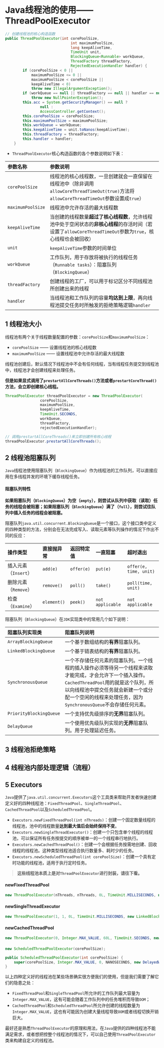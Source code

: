 # Java线程池的使用——ThreadPoolExecutor

```java
// 创建线程池的核心构造函数
public ThreadPoolExecutor(int corePoolSize,
                              int maximumPoolSize,
                              long keepAliveTime,
                              TimeUnit unit,
                              BlockingQueue<Runnable> workQueue,
                              ThreadFactory threadFactory,
                              RejectedExecutionHandler handler) {
        if (corePoolSize < 0 ||
            maximumPoolSize <= 0 ||
            maximumPoolSize < corePoolSize ||
            keepAliveTime < 0)
            throw new IllegalArgumentException();
        if (workQueue == null || threadFactory == null || handler == null)
            throw new NullPointerException();
        this.acc = System.getSecurityManager() == null ?
                null :
                AccessController.getContext();
        this.corePoolSize = corePoolSize;
        this.maximumPoolSize = maximumPoolSize;
        this.workQueue = workQueue;
        this.keepAliveTime = unit.toNanos(keepAliveTime);
        this.threadFactory = threadFactory;
        this.handler = handler;
    }
```

- `ThreadPoolExecutor`核心构造函数的各个参数说明如下表：

|参数名称|参数说明|
|:---|:---|
|`corePoolSize`|线程池的核心线程数，一旦创建就会一直保留在线程池中（除非调用`allowCoreThreadTimeOut(true)`方法将`allowCoreThreadTimeOut`参数设置成`true`）|
|`maximumPoolSize`|线程池中允许存活的最大线程数|
|`keepAliveTime`|当创建的线程数量**超过了核心线程数**，允许线程池中处于空闲状态的**非核心线程**的存活时间（若设置了`allowCoreThreadTimeOut`参数为`true`，核心线程也会被回收）|
|`unit`|`keepAliveTime`参数的时间单位|
|`workQueue`|工作队列，用于存放将被执行的线程任务（`Runnable tasks`）：阻塞队列（`BlockingQueue`）|
|`threadFactory`|创建线程的工厂，可以用于标记区分不同线程池所创建出来的线程|
|`handler`|当线程池和工作队列的容量**均达到上限**，再向线程池提交任务时所触发的拒绝策略逻辑`handler`|

## 1 线程池大小
线程池有两个关于线程数量配置的参数：`corePoolSize`和`maximumPoolSize`：

- `corePoolSize` —— 设置线程池的核心线程数
- `maximumPoolSize` —— 设置线程池中允许存活的最大线程数

线程池创建后，默认情况下线程池中不会有任何线程，当有线程任务提交到线程池中，线程池才会创建线程来处理任务。

**但是如果显式调用了`prestartAllCoreThreads()`方法或者`prestartCoreThread()`方法，会立即创建核心线程。**

```java
ThreadPoolExecutor threadPoolExecutor = new ThreadPoolExecutor(
                corePoolSize,
                maximumPoolSize,
                keepAliveTime,
                TimeUnit.SECONDS,
                workQueue,
                threadFactory,
                rejectedExecutionHandler);

// 调用prestartAllCoreThreads()来立即创建所有核心线程
threadPoolExecutor.prestartAllCoreThreads();
```

## 2 线程池阻塞队列
`Java`线程池使用阻塞队列（`BlockingQueue`）作为线程池的工作队列，可以直接应用在多线程并发的环境下缓存线程任务。

#### 阻塞队列特性
**如果阻塞队列（`BlockingQueue`）为空（`empty`），则尝试从队列中获取（读取）任务的线程会被阻塞；如果阻塞队列（`BlockingQueue`）满了（`full`），则尝试往队列中插入任务的线程会被阻塞。**

阻塞队列`java.util.concurrent.BlockingQueue`是一个接口，这个接口类中定义的四种类型的方法，分别会在无法完成写入、读取元素等队列操作的情况下作出不同的反应：

|操作类型|直接抛异常|返回特定值|一直阻塞|超时退出|
|:---|:---|:---|:---|:---|
|插入元素（`Insert`）|`add(e)`|`offer(e)`|`put(e)`|`offer(e, time, unit)`|
|删除元素（`Remove`）|`remove()`|`poll()`|`take()`|`poll(time, unit)`|
|检查（`Examine`）|`element()`|`peek()`|`not applicable`|`not applicable`|


阻塞队列（`BlockingQueue`）在`JDK`实现类中的常用几个如下说明：

|阻塞队列实现类|阻塞队列说明|
|:---|:---|
|`ArrayBlockingQueue`|一个基于数组结构的**有界**阻塞队列。|
|`LinkedBlockingQueue`|一个基于链表结构的**有界**阻塞队列。|
|`SynchronousQueue`|一个不存储任何元素的阻塞队列。一个线程的插入操作必须等待另一个线程来读取才能完成，才会允许下一个插入操作。`CachedThreadPool`用的就是这个队列，所以向线程池中提交任务就会新建一个或分配一个空闲的线程来处理任务，因为`SynchronousQueue`不会存储任何元素。|
|`PriorityBlockingQueue`|一个支持优先级排序的**无界**阻塞队列。|
|`DelayQueue`|一个使用优先级队列实现的**无界**阻塞队列。用于处理延迟任务。|

## 3 线程池拒绝策略

## 4 线程池内部处理逻辑（流程）


## 5 Executors
`Java`提供了`java.util.concurrent.Executors`这个工具类来帮助开发者快速创建定义好的四种线程池：`FixedThreadPool`、`SingleThreadPool`、`CachedThreadPool`以及`ScheduledThreadPool`。

- `Executors.newFixedThreadPool(int nThreads)`：创建一个固定数量线程的线程池，池中的线程数量**达到最大值后会始终保持不变**。
- `Executors.newSingleThreadExecutor()`：创建一个只包含单个线程的线程池，可以保证所有任务按提交的顺序被单一的一个线程串行地执行。
- `Executors.newCachedThreadPool()`：创建一个会根据任务按需地创建、回收线程的线程池。这种类型线程池适合执行数量多、耗时少的任务。
- `Executors.newScheduledThreadPool(int corePoolSize)`：创建一个具有定时功能的线程池，适用于执行定时任务。

>**这些线程池本质上是对`ThreadPoolExecutor`进行封装，请往下看。**

#### newFixedThreadPool

```java
new ThreadPoolExecutor(nThreads, nThreads, 0L, TimeUnit.MILLISECONDS, new LinkedBlockingQueue<Runnable>());
```

#### newSingleThreadExecutor

```java
new ThreadPoolExecutor(1, 1, 0L, TimeUnit.MILLISECONDS, new LinkedBlockingQueue<Runnable>());
```

#### newCachedThreadPool

```java
new ThreadPoolExecutor(0, Integer.MAX_VALUE, 60L, TimeUnit.SECONDS, new SynchronousQueue<Runnable>());
```

#### 
```java
new ScheduledThreadPoolExecutor(corePoolSize);

public ScheduledThreadPoolExecutor(int corePoolSize) {
    super(corePoolSize, Integer.MAX_VALUE, 0, NANOSECONDS, new DelayedWorkQueue());
}
```

以上四种定义好的线程池在某些场景确实很方便我们的使用，但是我们需要了解它们的隐患之处：

- `FixedThreadPool`和`SingleThreadPool`所允许的工作队列最大容量为`Integer.MAX_VALUE`，这有可能会随着工作队列中的任务堆积而导致`OOM`；
- `CachedThreadPool`和`ScheduledThreadPool`所允许创建的线程数量为`Integer.MAX_VALUE`，这也有可能因为创建大量线程导致`OOM`或者线程切换开销巨大。

最好还是熟悉`ThreadPoolExecutor`的原理和用法，在`Java`提供的四种线程池不能满足需求，或者想把控整个线程池的情况下，可以自己使用`ThreadPoolExecutor`类来构建自定义的线程池。

